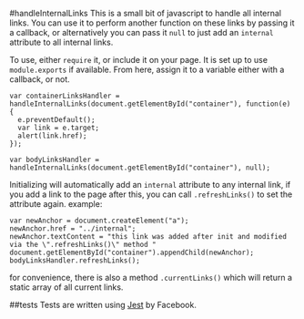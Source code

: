 #handleInternalLinks
This is a small bit of javascript to handle all internal links.
You can use it to perform another function on these links by passing it a callback, or alternatively you can pass it `null`
to just add an `internal` attribute to all internal links.

To use, either `require` it, or include it on your page. It is set up to use `module.exports` if available.
From here, assign it to a variable either with a callback, or not.
```
var containerLinksHandler = handleInternalLinks(document.getElementById("container"), function(e) {
  e.preventDefault();
  var link = e.target;
  alert(link.href);
});

var bodyLinksHandler = handleInternalLinks(document.getElementById("container"), null);
```
Initializing will automatically add an `internal` attribute to any internal link,
if you add a link to the page after this, you can call `.refreshLinks()`
to set the attribute again. example:

```
var newAnchor = document.createElement("a");
newAnchor.href = "../internal";
newAnchor.textContent = "this link was added after init and modified via the \".refreshLinks()\" method "
document.getElementById("container").appendChild(newAnchor);
bodyLinksHandler.refreshLinks();
```
for convenience, there is also a method `.currentLinks()` which will return a static array of all current links.

##tests
Tests are written using [Jest](https://facebook.github.io/jest/) by Facebook.
